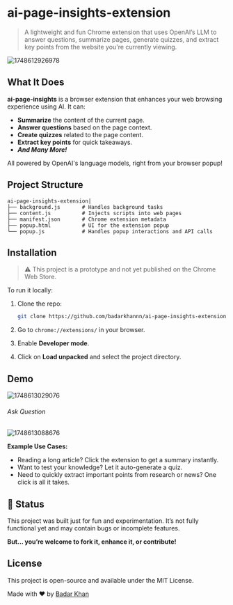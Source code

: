 
# ai-page-insights-extension

> A lightweight and fun Chrome extension that uses OpenAI’s LLM to answer questions, summarize pages, generate quizzes, and extract key points from the website you're currently viewing.

![1748612926978](image/README/1748612926978.png)

## What It Does

**ai-page-insights** is a browser extension that enhances your web browsing experience using AI. It can:

- **Summarize** the content of the current page.
- **Answer questions** based on the page context.
- **Create quizzes** related to the page content.
- **Extract key points** for quick takeaways.
- ***And Many More!***

All powered by OpenAI's language models, right from your browser popup!

## Project Structure

```
ai-page-insights-extension|
├── background.js       # Handles background tasks
├── content.js          # Injects scripts into web pages
├── manifest.json       # Chrome extension metadata
├── popup.html          # UI for the extension popup
└── popup.js            # Handles popup interactions and API calls
```

## Installation

> ⚠️ This project is a prototype and not yet published on the Chrome Web Store.

To run it locally:

1. Clone the repo:

   ```bash
   git clone https://github.com/badarkhannn/ai-page-insights-extension.git
   ```
2. Go to `chrome://extensions/` in your browser.
3. Enable **Developer mode**.
4. Click on **Load unpacked** and select the project directory.

## Demo

![1748613029076](image/README/1748613029076.png)

###### Ask Question

![1748613088676](image/README/1748613088676.png)

**Example Use Cases:**

- Reading a long article? Click the extension to get a summary instantly.
- Want to test your knowledge? Let it auto-generate a quiz.
- Need to quickly extract important points from research or news? One click is all it takes.

## 🚧 Status

This project was built just for fun and experimentation. It’s not fully functional yet and may contain bugs or incomplete features.

**But... you’re welcome to fork it, enhance it, or contribute!**

## License

This project is open-source and available under the MIT License.

Made with ❤️ by [Badar Khan](https://www.linkedin.com/in/badarkhannn/)
